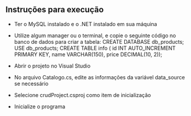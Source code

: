 ## Instruções para execução

- Ter o MySQL instalado e o .NET instalado em sua máquina
- Utilize algum manager ou o terminal, e copie o seguinte código no banco de dados para criar a tabela:
    CREATE DATABASE db_products;
    USE db_products;
    CREATE TABLE info (
    id INT AUTO_INCREMENT PRIMARY KEY,
    name VARCHAR(150),
    price DECIMAL(10, 2));

- Abrir o projeto no Visual Studio

- No arquivo Catalogo.cs, edite as informações da variável data_source se necessário

- Selecione crudProject.csproj como item de inicialização

- Inicialize o programa
